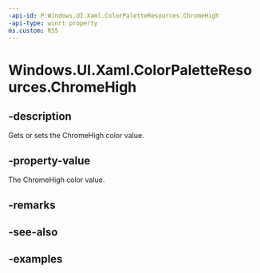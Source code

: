 ```yaml
---
-api-id: P:Windows.UI.Xaml.ColorPaletteResources.ChromeHigh
-api-type: winrt property
ms.custom: RS5
---
```


<!-- Property syntax.
public IReference<Color> ChromeHigh { get;  set; }
-->

# Windows.UI.Xaml.ColorPaletteResources.ChromeHigh

## -description

Gets or sets the ChromeHigh color value.



## -property-value

The ChromeHigh color value.

## -remarks

## -see-also

## -examples

